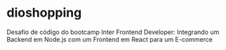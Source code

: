 # dioshopping
Desafio de código do bootcamp Inter Frontend Developer: Integrando um Backend em Node.js com um Frontend em React para um E-commerce
